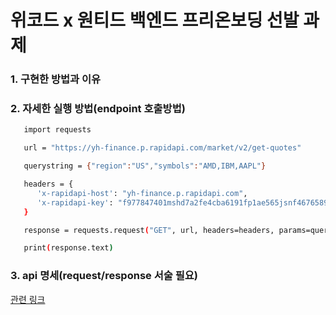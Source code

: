 # 위코드 x 원티드 백엔드 프리온보딩 선발 과제
### 1. 구현한 방법과 이유


### 2. 자세한 실행 방법(endpoint 호출방법)

```bash
   import requests

   url = "https://yh-finance.p.rapidapi.com/market/v2/get-quotes"

   querystring = {"region":"US","symbols":"AMD,IBM,AAPL"}

   headers = {
      'x-rapidapi-host': "yh-finance.p.rapidapi.com",
      'x-rapidapi-key': "f977847401mshd7a2fe4cba6191fp1ae565jsnf4676589249d"
   }

   response = requests.request("GET", url, headers=headers, params=querystring)

   print(response.text)
```

### 3. api 명세(request/response 서술 필요)



[관련 링크](https://wecode.notion.site/x-2f1edca34653419d8e109df1816197c2)
